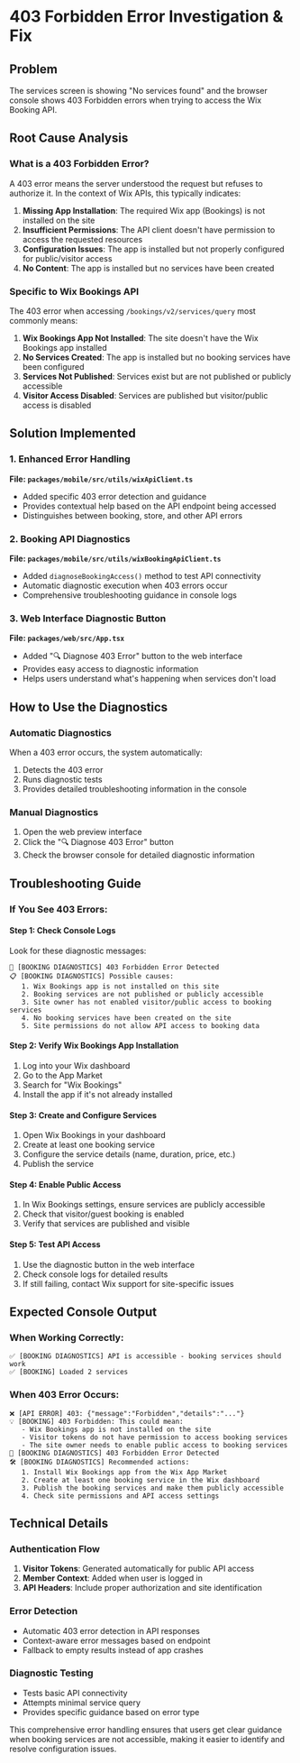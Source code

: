 # 403 Forbidden Error Investigation & Fix

## Problem
The services screen is showing "No services found" and the browser console shows 403 Forbidden errors when trying to access the Wix Booking API.

## Root Cause Analysis

### What is a 403 Forbidden Error?
A 403 error means the server understood the request but refuses to authorize it. In the context of Wix APIs, this typically indicates:

1. **Missing App Installation**: The required Wix app (Bookings) is not installed on the site
2. **Insufficient Permissions**: The API client doesn't have permission to access the requested resources
3. **Configuration Issues**: The app is installed but not properly configured for public/visitor access
4. **No Content**: The app is installed but no services have been created

### Specific to Wix Bookings API
The 403 error when accessing `/bookings/v2/services/query` most commonly means:

1. **Wix Bookings App Not Installed**: The site doesn't have the Wix Bookings app installed
2. **No Services Created**: The app is installed but no booking services have been configured
3. **Services Not Published**: Services exist but are not published or publicly accessible
4. **Visitor Access Disabled**: Services are published but visitor/public access is disabled

## Solution Implemented

### 1. Enhanced Error Handling
**File: `packages/mobile/src/utils/wixApiClient.ts`**
- Added specific 403 error detection and guidance
- Provides contextual help based on the API endpoint being accessed
- Distinguishes between booking, store, and other API errors

### 2. Booking API Diagnostics
**File: `packages/mobile/src/utils/wixBookingApiClient.ts`**
- Added `diagnoseBookingAccess()` method to test API connectivity
- Automatic diagnostic execution when 403 errors occur
- Comprehensive troubleshooting guidance in console logs

### 3. Web Interface Diagnostic Button
**File: `packages/web/src/App.tsx`**
- Added "🔍 Diagnose 403 Error" button to the web interface
- Provides easy access to diagnostic information
- Helps users understand what's happening when services don't load

## How to Use the Diagnostics

### Automatic Diagnostics
When a 403 error occurs, the system automatically:
1. Detects the 403 error
2. Runs diagnostic tests
3. Provides detailed troubleshooting information in the console

### Manual Diagnostics
1. Open the web preview interface
2. Click the "🔍 Diagnose 403 Error" button
3. Check the browser console for detailed diagnostic information

## Troubleshooting Guide

### If You See 403 Errors:

#### Step 1: Check Console Logs
Look for these diagnostic messages:
```
🚨 [BOOKING DIAGNOSTICS] 403 Forbidden Error Detected
📋 [BOOKING DIAGNOSTICS] Possible causes:
   1. Wix Bookings app is not installed on this site
   2. Booking services are not published or publicly accessible
   3. Site owner has not enabled visitor/public access to booking services
   4. No booking services have been created on the site
   5. Site permissions do not allow API access to booking data
```

#### Step 2: Verify Wix Bookings App Installation
1. Log into your Wix dashboard
2. Go to the App Market
3. Search for "Wix Bookings"
4. Install the app if it's not already installed

#### Step 3: Create and Configure Services
1. Open Wix Bookings in your dashboard
2. Create at least one booking service
3. Configure the service details (name, duration, price, etc.)
4. Publish the service

#### Step 4: Enable Public Access
1. In Wix Bookings settings, ensure services are publicly accessible
2. Check that visitor/guest booking is enabled
3. Verify that services are published and visible

#### Step 5: Test API Access
1. Use the diagnostic button in the web interface
2. Check console logs for detailed results
3. If still failing, contact Wix support for site-specific issues

## Expected Console Output

### When Working Correctly:
```
✅ [BOOKING DIAGNOSTICS] API is accessible - booking services should work
✅ [BOOKING] Loaded 2 services
```

### When 403 Error Occurs:
```
❌ [API ERROR] 403: {"message":"Forbidden","details":"..."}
💡 [BOOKING] 403 Forbidden: This could mean:
   - Wix Bookings app is not installed on the site
   - Visitor tokens do not have permission to access booking services
   - The site owner needs to enable public access to booking services
🚨 [BOOKING DIAGNOSTICS] 403 Forbidden Error Detected
🛠️ [BOOKING DIAGNOSTICS] Recommended actions:
   1. Install Wix Bookings app from the Wix App Market
   2. Create at least one booking service in the Wix dashboard
   3. Publish the booking services and make them publicly accessible
   4. Check site permissions and API access settings
```

## Technical Details

### Authentication Flow
1. **Visitor Tokens**: Generated automatically for public API access
2. **Member Context**: Added when user is logged in
3. **API Headers**: Include proper authorization and site identification

### Error Detection
- Automatic 403 error detection in API responses
- Context-aware error messages based on endpoint
- Fallback to empty results instead of app crashes

### Diagnostic Testing
- Tests basic API connectivity
- Attempts minimal service query
- Provides specific guidance based on error type

This comprehensive error handling ensures that users get clear guidance when booking services are not accessible, making it easier to identify and resolve configuration issues.
